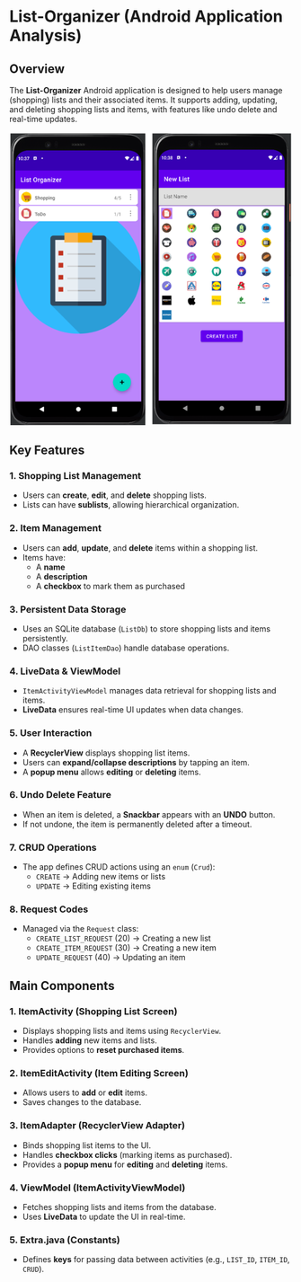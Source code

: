 # List-Organizer (Android Application Analysis)

## Overview
The **List-Organizer** Android application is designed to help users manage (shopping) lists and their associated items. It supports adding, updating, and deleting shopping lists and items, with features like undo delete and real-time updates.

![List Organizer](list-organizer.png)

## Key Features

### 1. **Shopping List Management**
- Users can **create**, **edit**, and **delete** shopping lists.
- Lists can have **sublists**, allowing hierarchical organization.

### 2. **Item Management**
- Users can **add**, **update**, and **delete** items within a shopping list.
- Items have:
  - A **name**
  - A **description**
  - A **checkbox** to mark them as purchased

### 3. **Persistent Data Storage**
- Uses an SQLite database (`ListDb`) to store shopping lists and items persistently.
- DAO classes (`ListItemDao`) handle database operations.

### 4. **LiveData & ViewModel**
- `ItemActivityViewModel` manages data retrieval for shopping lists and items.
- **LiveData** ensures real-time UI updates when data changes.

### 5. **User Interaction**
- A **RecyclerView** displays shopping list items.
- Users can **expand/collapse descriptions** by tapping an item.
- A **popup menu** allows **editing** or **deleting** items.

### 6. **Undo Delete Feature**
- When an item is deleted, a **Snackbar** appears with an **UNDO** button.
- If not undone, the item is permanently deleted after a timeout.

### 7. **CRUD Operations**
- The app defines CRUD actions using an `enum` (`Crud`):
  - `CREATE` → Adding new items or lists
  - `UPDATE` → Editing existing items

### 8. **Request Codes**
- Managed via the `Request` class:
  - `CREATE_LIST_REQUEST` (20) → Creating a new list
  - `CREATE_ITEM_REQUEST` (30) → Creating a new item
  - `UPDATE_REQUEST` (40) → Updating an item

## Main Components

### **1. ItemActivity (Shopping List Screen)**
- Displays shopping lists and items using `RecyclerView`.
- Handles **adding** new items and lists.
- Provides options to **reset purchased items**.

### **2. ItemEditActivity (Item Editing Screen)**
- Allows users to **add** or **edit** items.
- Saves changes to the database.

### **3. ItemAdapter (RecyclerView Adapter)**
- Binds shopping list items to the UI.
- Handles **checkbox clicks** (marking items as purchased).
- Provides a **popup menu** for **editing** and **deleting** items.

### **4. ViewModel (ItemActivityViewModel)**
- Fetches shopping lists and items from the database.
- Uses **LiveData** to update the UI in real-time.

### **5. Extra.java (Constants)**
- Defines **keys** for passing data between activities (e.g., `LIST_ID`, `ITEM_ID`, `CRUD`).
